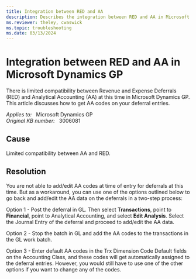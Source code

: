 ```yaml
---
title: Integration between RED and AA
description: Describes the integration between RED and AA in Microsoft Dynamics GP.
ms.reviewer: theley, cwaswick
ms.topic: troubleshooting
ms.date: 03/13/2024
---
```

# Integration between RED and AA in Microsoft Dynamics GP

There is limited compatibility between Revenue and Expense Deferrals (RED) and Analytical Accounting (AA) at this time in Microsoft Dynamics GP. This article discusses how to get AA codes on your deferral entries.

_Applies to:_ &nbsp; Microsoft Dynamics GP  
_Original KB number:_ &nbsp; 3006081

## Cause

Limited compatibility between AA and RED.

## Resolution

You are not able to add/edit AA codes at time of entry for deferrals at this time. But as a workaround, you can use one of the options outlined below to go back and add/edit the AA data on the deferrals in a two-step process:

Option 1 - Post the deferral in GL. Then select **Transactions**, point to **Financial**, point to Analytical Accounting, and select **Edit Analysis**. Select the Journal Entry of the deferral and proceed to add/edit the AA data.

Option 2 - Stop the batch in GL and add the AA codes to the transactions in the GL work batch.

Option 3 - Enter default AA codes in the Trx Dimension Code Default fields on the Accounting Class, and these codes will get automatically assigned to the deferral entries. However, you would still have to use one of the other options if you want to change any of the codes.
